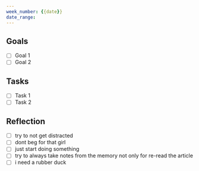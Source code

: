 ```yaml
---
week_number: {{date}}
date_range:
---
```


## Goals

- [ ] Goal 1
- [ ] Goal 2

## Tasks

- [ ] Task 1
- [ ] Task 2

## Reflection

- [ ] try to not get distracted
- [ ] dont beg for that girl
- [ ] just start doing something
- [ ] try to always take notes from the memory not only for re-read the article
- [ ] i need a rubber duck
